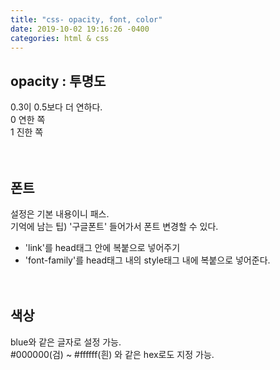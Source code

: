 ```yaml
---
title: "css- opacity, font, color"
date: 2019-10-02 19:16:26 -0400
categories: html & css
---
```

## opacity : 투명도<br>
0.3이 0.5보다 더 연하다.<br>
0 연한 쪽<br>
1 진한 쪽<br><br><br>

## 폰트<br>
설정은 기본 내용이니 패스.<br>
기억에 남는 팁) '구글폰트' 들어가서 폰트 변경할 수 있다.<br>
  - 'link'를 head태그 안에 복붙으로 넣어주기<br>
  - 'font-family'를 head태그 내의 style태그 내에 복붙으로 넣어준다.<br><br><br>
  
  ## 색상<br>
  blue와 같은 글자로 설정 가능.<br>
  #000000(검) ~ #ffffff(흰) 와 같은 hex로도 지정 가능.
